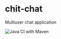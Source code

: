 # chit-chat

Multiuser chat application

![Java CI with Maven](https://github.com/mohankapil3/chit-chat/workflows/Java%20CI%20with%20Maven/badge.svg)
